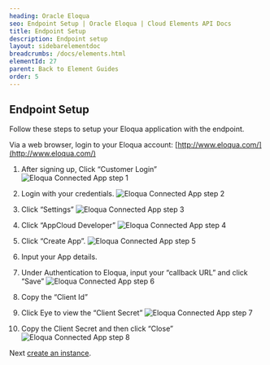 ```yaml
---
heading: Oracle Eloqua
seo: Endpoint Setup | Oracle Eloqua | Cloud Elements API Docs
title: Endpoint Setup
description: Endpoint setup
layout: sidebarelementdoc
breadcrumbs: /docs/elements.html
elementId: 27
parent: Back to Element Guides
order: 5
---
```


## Endpoint Setup

Follow these steps to setup your Eloqua application with the endpoint.

Via a web browser, login to your Eloqua account:
[http://www.eloqua.com/](http://www.eloqua.com/)

1. After signing up, Click “Customer Login”
![Eloqua Connected App step 1](http://cloud-elements.com/wp-content/uploads/2015/01/EloquaAPI1.png)

2. Login with your credentials.
![Eloqua Connected App step 2](http://cloud-elements.com/wp-content/uploads/2015/01/EloquaAPI2.png)

3. Click “Settings”
![Eloqua Connected App step 3](http://cloud-elements.com/wp-content/uploads/2016/05/EloquaAPI1.png)

4. Click “AppCloud Developer”
![Eloqua Connected App step 4](http://cloud-elements.com/wp-content/uploads/2016/05/EloquaAPI2.png)

5. Click “Create App”.
![Eloqua Connected App step 5](http://cloud-elements.com/wp-content/uploads/2016/05/EloquaAPI3.png)

6. Input your App details.

7. Under Authentication to Eloqua, input your “callback URL” and click “Save”
![Eloqua Connected App step 6](http://cloud-elements.com/wp-content/uploads/2016/05/EloquaAPI4.png)

8. Copy the “Client Id”

9. Click Eye to view the “Client Secret”
![Eloqua Connected App step 7](http://cloud-elements.com/wp-content/uploads/2016/05/EloquaAPI5.png)

10. Copy the Client Secret and then click “Close”
![Eloqua Connected App step 8](http://cloud-elements.com/wp-content/uploads/2016/05/EloquaAPI6.png)

Next [create an instance](eloqua-create-instance.html).
